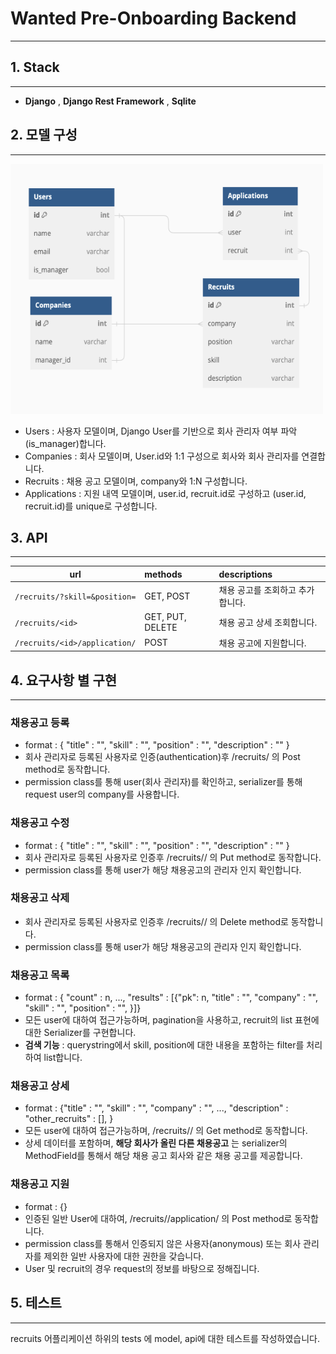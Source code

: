 # Wanted Pre-Onboarding Backend
---

## 1. Stack
---
- __Django__ , __Django Rest Framework__ , __Sqlite__

## 2. 모델 구성
---
<img src="./db_relation.png" title="db" width="500px" height="400px"/>

- Users : 사용자 모델이며, Django User를 기반으로 회사 관리자 여부 파악(is_manager)합니다.
- Companies : 회사 모델이며, User.id와 1:1 구성으로 회사와 회사 관리자를 연결합니다. 
- Recruits : 채용 공고 모델이며, company와 1:N 구성합니다.
- Applications : 지원 내역 모델이며, user.id, recruit.id로 구성하고 (user.id, recruit.id)를 unique로 구성합니다.

## 3. API
---
| url | methods | descriptions |
|---|:---|:---|
| `/recruits/?skill=&position=`| GET, POST | 채용 공고를 조회하고 추가합니다.  |
| `/recruits/<id>`| GET, PUT, DELETE | 채용 공고 상세 조회합니다. |
| `/recruits/<id>/application/`| POST | 채용 공고에 지원합니다. |

## 4. 요구사항 별 구현
---
### 채용공고 등록
- format : { "title" : "", "skill" : "", "position" : "", "description" : "" }
- 회사 관리자로 등록된 사용자로 인증(authentication)후 /recruits/ 의 Post method로 동작합니다.
- permission class를 통해 user(회사 관리자)를 확인하고, serializer를 통해 request user의 company를 사용합니다.

### 채용공고 수정
- format : { "title" : "", "skill" : "", "position" : "", "description" : "" }
- 회사 관리자로 등록된 사용자로 인증후 /recruits/<id>/ 의 Put method로 동작합니다.
- permission class를 통해 user가 해당 채용공고의 관리자 인지 확인합니다.

### 채용공고 삭제
- 회사 관리자로 등록된 사용자로 인증후 /recruits/<id>/ 의 Delete method로 동작합니다.
- permission class를 통해 user가 해당 채용공고의 관리자 인지 확인합니다.

### 채용공고 목록
- format : { "count" : n, ..., "results" : [{"pk": n, "title" : "", "company" : "", "skill" : "", "position" : "", }]}
- 모든 user에 대하여 접근가능하며, pagination을 사용하고, recruit의 list 표현에 대한 Serializer를 구현합니다.
- __검색 기능__ : querystring에서 skill, position에 대한 내용을 포함하는 filter를 처리하여 list합니다.

### 채용공고 상세 
- format : {"title" : "", "skill" : "", "company" : "", ..., "description" : "other_recruits" : [], }
- 모든 user에 대하여 접근가능하며, /recruits/<id>/ 의 Get method로 동작합니다.
- 상세 데이터를 포함하며, __해당 회사가 올린 다른 채용공고__ 는 serializer의 MethodField를 통해서 해당 채용 공고 회사와 같은 채용 공고를 제공합니다.

### 채용공고 지원
- format : {}
- 인증된 일반 User에 대하여, /recruits/<id>/application/ 의 Post method로 동작합니다.
- permission class를 통해서 인증되지 않은 사용자(anonymous) 또는 회사 관리자를 제외한 일반 사용자에 대한 권한을 갖습니다.
- User 및 recruit의 경우 request의 정보를 바탕으로 정해집니다.

## 5. 테스트
---
recruits 어플리케이션 하위의 tests 에 model, api에 대한 테스트를 작성하였습니다.

